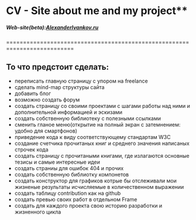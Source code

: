  # CV - Site about me and my project** </br>
##### Web-site(beta):[AlexanderIvankov.ru](http://alexanderivankov.ru/)</br>
==========================================================================
## То что предстоит сделать:
- переписать главную страницу с упором на freelance
- сделать mind-map структуры сайта
- добавить блог
- возможно создать форум
- создать страницу со своими проектами с шагами работы над ними и дополнительной информацией и эскизами
- создать собственную библиотеку с полезными ссылками
- сменить гланое меню(открытие на полный экран с затемнением: удобно для смартфонов)
- приведение кода к виду соответствующему стандартам W3C
- создание счетчика прочитаных книг и среднего значения написаных строчек кода
- создать страницу с прочитаными книгами, где излагаются основные тезисы и самые интересные идеи
- создать страниы для ошибок 404 и прочих
- создать собственную библиотку компонетов
- создать конструктор для графиков котрые бы отслеживали мои жизненые результаты исчисляемые в количественном выражении
- создать таблицу contribution как на github
- создать превью своих работ в отдельном Frame
- создать для каждого проекта свою историю разработки и жизненного цикла

